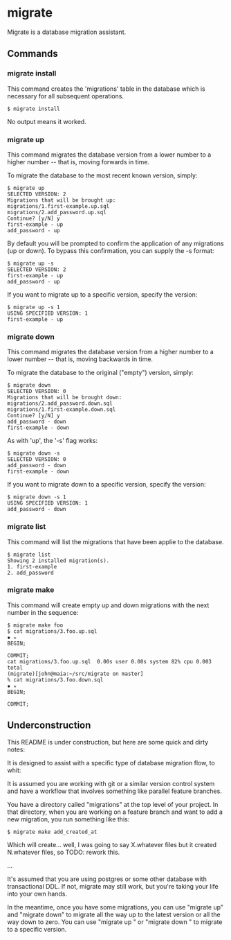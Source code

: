 # migrate

Migrate is a database migration assistant.

## Commands

### migrate install

This command creates the 'migrations' table in the database which is necessary
for all subsequent operations.

    $ migrate install

No output means it worked.

### migrate up

This command migrates the database version from a lower number to a higher
number -- that is, moving forwards in time.

To migrate the database to the most recent known version, simply:

    $ migrate up
    SELECTED VERSION: 2
    Migrations that will be brought up:
    migrations/1.first-example.up.sql
    migrations/2.add_password.up.sql
    Continue? [y/N] y
    first-example - up
    add_password - up

By default you will be prompted to confirm the application of any migrations (up
or down).  To bypass this confirmation, you can supply the -s format:

    $ migrate up -s
    SELECTED VERSION: 2
    first-example - up
    add_password - up

If you want to migrate up to a specific version, specify the version:

    $ migrate up -s 1
    USING SPECIFIED VERSION: 1
    first-example - up

### migrate down

This command migrates the database version from a higher number to a lower
number -- that is, moving backwards in time.

To migrate the database to the original ("empty") version, simply:

    $ migrate down
    SELECTED VERSION: 0
    Migrations that will be brought down:
    migrations/2.add_password.down.sql
    migrations/1.first-example.down.sql
    Continue? [y/N] y
    add_password - down
    first-example - down

As with 'up', the '-s' flag works:

    $ migrate down -s
    SELECTED VERSION: 0
    add_password - down
    first-example - down

If you want to migrate down to a specific version, specify the version:

    $ migrate down -s 1
    USING SPECIFIED VERSION: 1
    add_password - down

### migrate list

This command will list the migrations that have been applie to the database.

    $ migrate list
    Showing 2 installed migration(s).
    1. first-example
    2. add_password

### migrate make

This command will create empty up and down migrations with the next number in the sequence:

    $ migrate make foo
    $ cat migrations/3.foo.up.sql                                                                                                                                                                                                     ✹ ✭
    BEGIN;

    COMMIT;
    cat migrations/3.foo.up.sql  0.00s user 0.00s system 82% cpu 0.003 total
    (migrate)[john@maia:~/src/migrate on master]
    % cat migrations/3.foo.down.sql                                                                                                                                                                                                   ✹ ✭
    BEGIN;

    COMMIT;


## Underconstruction

This README is under construction, but here are some quick and dirty notes:

It is designed to assist with a specific type of database migration flow, to whit:

It is assumed you are working with git or a similar version control system and
have a workflow that involves something like parallel feature branches.

You have a directory called "migrations" at the top level of your project.  In
that directory, when you are working on a feature branch and want to add a new
migration, you run something like this:

    $ migrate make add_created_at

Which will create... well, I was going to say X.whatever files but it created
N.whatever files, so TODO: rework this.

...

It's assumed that you are using postgres or some other database with
transactional DDL.  If not, migrate may still work, but you're taking your life
into your own hands.

In the meantime, once you have some migrations, you can use "migrate up" and
"migrate down" to migrate all the way up to the latest version or all the way
down to zero.  You can use "migrate up <target>" or "migrate down <target>" to
migrate to a specific version.
